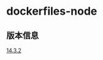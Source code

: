 # dockerfiles-node


## 版本信息

[14.3.2](https://github.com/rdisme/dockerfiles/blob/master/node/releases/Dockerfile-14.3.2)